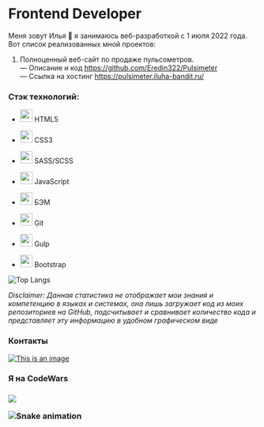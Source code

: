 # Frontend Developer

Меня зовут Илья :wave: я занимаюсь веб-разработкой с 1 июля 2022 года. Вот список реализованных мной проектов:

1. Полноценный веб-сайт по продаже пульсометров. <br>
— Описание и код https://github.com/Eredin322/Pulsimeter <br>
— Ссылка на хостинг https://pulsimeter.iluha-bandit.ru/ <br>

### Стэк технологий:

- <p><img src="https://user-images.githubusercontent.com/44582613/191004729-261bef4b-e386-4768-be5c-0a6cb89f5492.svg" width="25" height="25"> HTML5</p>
- <p><img src="https://user-images.githubusercontent.com/44582613/191005499-271f672f-c437-44af-bc92-18433f7403a2.svg" width="25" height="25"> CSS3</p>
- <p><img src="https://user-images.githubusercontent.com/44582613/191005494-0a7f2a02-351b-4fa5-97ef-e50f858bedc3.svg" width="25" height="25"> SASS/SCSS</p>
- <p><img src="https://user-images.githubusercontent.com/44582613/191005492-6b4cdb1c-494c-43cb-ba17-378f8f32c252.svg" width="25" height="25"> JavaScript</p>
- <p><img src="https://user-images.githubusercontent.com/44582613/191005504-77448905-13ba-4d1f-b999-0edd3fcf7320.svg" width="25" height="25"> БЭМ</p>
- <p><img src="https://user-images.githubusercontent.com/44582613/191008146-108f0682-aaa4-4b8a-8956-6a7f1269b7ce.svg" width="25" height="25"> Git</p>
- <p><img src="https://user-images.githubusercontent.com/44582613/191008160-750470bf-a62a-4fc8-8f4f-63683f486666.svg" width="25" height="25"> Gulp</p>
- <p><img src="https://user-images.githubusercontent.com/44582613/191010586-0e0c9428-5135-480b-983c-abbb0e8eed68.svg" width="25" height="25"> Bootstrap</p>

![Top Langs](https://github-readme-stats.vercel.app/api/top-langs/?username=Eredin322&theme=prussian) <br>

_Disclaimer: Данная статистика не отображает мои знания и компетенцию в языках и системах, она лишь загружает код из моих репозиториев на GitHub, подсчитывает и сравнивает количество кода и представляет эту информацию в удобном графическом виде_
### Контакты <br>
[![This is an image](https://camo.githubusercontent.com/32d301601badedb14ef7a1e56431bdc934779610de1561291873b6899e67d434/68747470733a2f2f696d672e736869656c64732e696f2f62616467652f2d54656c656772616d2d3333333f7374796c653d666f722d7468652d6261646765266c6f676f3d74656c656772616d266c6f676f436f6c6f723d323741304439)](https://t.me/ILUHA_BANDIT)

<div><h3>Я на CodeWars<h3><div>
<p><a href="https://www.codewars.com/users/Iluha_Bandit"><img src="https://www.codewars.com/users/Iluha_Bandit/badges/large"></a></p>

![Snake animation](https://github.com/Eredin322/Eredin322/blob/output/github-contribution-grid-snake.svg)

